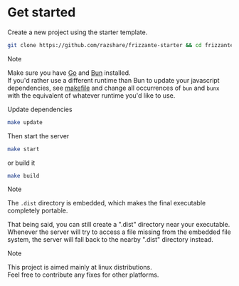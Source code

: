 # Get started

Create a new project using the starter template.

```bash
git clone https://github.com/razshare/frizzante-starter && cd frizzante-starter && rm .git -fr
```

> [!NOTE]
> Make sure you have [Go](https://go.dev/doc/install) and [Bun](https://bun.sh) installed.\
> If you'd rather use a different runtime than Bun to update your javascript dependencies, 
> see [makefile](https://github.com/razshare/frizzante-starter/blob/main/makefile) and change all occurrences of 
> `bun` and `bunx` with the equivalent of whatever runtime you'd like to use.

Update dependencies

```bash
make update
```

Then start the server

```bash
make start
```

or build it

```bash
make build
```

> [!NOTE]
> The `.dist` directory is embedded, which makes the final executable completely portable.
> 
> That being said, you can still create a ".dist" directory near your executable.\
> Whenever the server will try to access a file missing from the embedded file system, the server will fall 
> back to the nearby ".dist" directory instead.

> [!NOTE]
> This project is aimed mainly at linux distributions.\
> Feel free to contribute any fixes for other platforms.